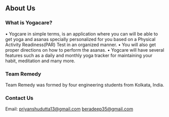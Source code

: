 About Us  
----------------

### What is Yogacare?
• Yogcare in simple terms, is an application where you can will be able
to get yoga and asanas specially personalized for you based on a
Physical Activity Readiness(PAR) Test in an organized manner.
• You will also get proper directions on how to perform the
asanas.
• Yogcare will have several features such as a daily and monthly yoga
tracker for maintaining your habit, meditation and many more.

### Team Remedy  
Team Remedy was formed by four engineering students from Kolkata, India. 

### Contact Us
Email: priyanshudutta13@gmail.com
       beradeep35@gmail.com
